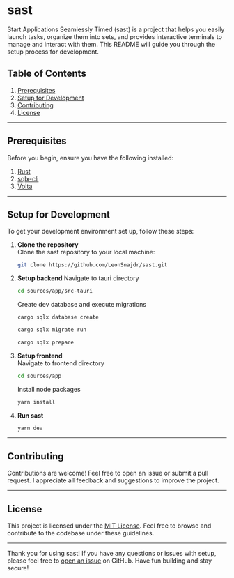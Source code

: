 # sast

Start Applications Seamlessly Timed (sast) is a project that helps you easily launch tasks, organize them into sets, and provides interactive terminals to manage and interact with them. This README will guide you through the setup process for development.

## Table of Contents

1. [Prerequisites](#prerequisites)
2. [Setup for Development](#setup-for-development)
3. [Contributing](#contributing)
4. [License](#license)

---

## Prerequisites

Before you begin, ensure you have the following installed:

1. [Rust](https://www.rust-lang.org/learn/get-started)
2. [sqlx-cli](https://github.com/launchbadge/sqlx/blob/main/sqlx-cli/README.md)
3. [Volta](https://volta.sh/)

---

## Setup for Development

To get your development environment set up, follow these steps:

1. **Clone the repository**  
   Clone the sast repository to your local machine:

    ```bash
    git clone https://github.com/LeonSnajdr/sast.git
    ```

2. **Setup backend**
   Navigate to tauri directory

    ```bash
    cd sources/app/src-tauri
    ```

    Create dev database and execute migrations

    ```bash
    cargo sqlx database create
    ```

    ```bash
    cargo sqlx migrate run
    ```

    ```bash
    cargo sqlx prepare
    ```

3. **Setup frontend**  
   Navigate to frontend directory

    ```bash
    cd sources/app
    ```

    Install node packages

    ```bash
    yarn install
    ```

4. **Run sast**

    ```bash
    yarn dev
    ```

---

## Contributing

Contributions are welcome! Feel free to open an issue or submit a pull request. I appreciate all feedback and suggestions to improve the project.

---

## License

This project is licensed under the [MIT License](LICENSE). Feel free to browse and contribute to the codebase under these guidelines.

---

Thank you for using sast! If you have any questions or issues with setup, please feel free to [open an issue](https://github.com/LeonSnajdr/sast/issues) on GitHub. Have fun building and stay secure!
